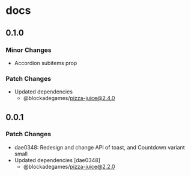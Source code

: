 # docs

## 0.1.0

### Minor Changes

- Accordion subitems prop

### Patch Changes

- Updated dependencies
  - @blockadegames/pizza-juice@2.4.0

## 0.0.1

### Patch Changes

- dae0348: Redesign and change API of toast, and Countdown variant small
- Updated dependencies [dae0348]
  - @blockadegames/pizza-juice@2.2.0
